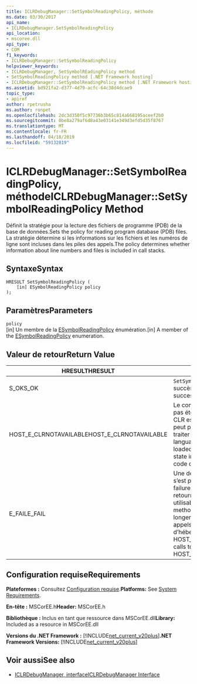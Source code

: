 ```yaml
---
title: ICLRDebugManager::SetSymbolReadingPolicy, méthode
ms.date: 03/30/2017
api_name:
- ICLRDebugManager.SetSymbolReadingPolicy
api_location:
- mscoree.dll
api_type:
- COM
f1_keywords:
- ICLRDebugManager::SetSymbolReadingPolicy
helpviewer_keywords:
- ICLRDebugManager, SetSymbolREadingPolicy method
- SetSymbolReadingPolicy method [.NET Framework hosting]
- ICLRDebugManager::SetSymbolReadingPolicy method [.NET Framework hosting]
ms.assetid: bd921fa2-d377-4d79-acfc-64c38d4dcae9
topic_type:
- apiref
author: rpetrusha
ms.author: ronpet
ms.openlocfilehash: 2dc3d350f5c97736b3b65c814a668195aceef2b0
ms.sourcegitcommit: 0be8a279af6d8a43e03141e349d3efd5d35f8767
ms.translationtype: MT
ms.contentlocale: fr-FR
ms.lasthandoff: 04/18/2019
ms.locfileid: "59132819"
---
```

# <a name="iclrdebugmanagersetsymbolreadingpolicy-method"></a><span data-ttu-id="d65ac-102">ICLRDebugManager::SetSymbolReadingPolicy, méthode</span><span class="sxs-lookup"><span data-stu-id="d65ac-102">ICLRDebugManager::SetSymbolReadingPolicy Method</span></span>
<span data-ttu-id="d65ac-103">Définit la stratégie pour la lecture des fichiers de programme (PDB) de la base de données.</span><span class="sxs-lookup"><span data-stu-id="d65ac-103">Sets the policy for reading program database (PDB) files.</span></span> <span data-ttu-id="d65ac-104">La stratégie détermine si les informations sur les fichiers et les numéros de ligne sont incluses dans les piles des appels.</span><span class="sxs-lookup"><span data-stu-id="d65ac-104">The policy determines whether information about line numbers and files is included in call stacks.</span></span>  
  
## <a name="syntax"></a><span data-ttu-id="d65ac-105">Syntaxe</span><span class="sxs-lookup"><span data-stu-id="d65ac-105">Syntax</span></span>  
  
```  
HRESULT SetSymbolReadingPolicy (  
    [in] ESymbolReadingPolicy policy  
);  
```  
  
## <a name="parameters"></a><span data-ttu-id="d65ac-106">Paramètres</span><span class="sxs-lookup"><span data-stu-id="d65ac-106">Parameters</span></span>  
 `policy`  
 <span data-ttu-id="d65ac-107">[in] Un membre de la [ESymbolReadingPolicy](../../../../docs/framework/unmanaged-api/hosting/esymbolreadingpolicy-enumeration.md) énumération.</span><span class="sxs-lookup"><span data-stu-id="d65ac-107">[in] A member of the [ESymbolReadingPolicy](../../../../docs/framework/unmanaged-api/hosting/esymbolreadingpolicy-enumeration.md) enumeration.</span></span>  
  
## <a name="return-value"></a><span data-ttu-id="d65ac-108">Valeur de retour</span><span class="sxs-lookup"><span data-stu-id="d65ac-108">Return Value</span></span>  
  
|<span data-ttu-id="d65ac-109">HRESULT</span><span class="sxs-lookup"><span data-stu-id="d65ac-109">HRESULT</span></span>|<span data-ttu-id="d65ac-110">Description</span><span class="sxs-lookup"><span data-stu-id="d65ac-110">Description</span></span>|  
|-------------|-----------------|  
|<span data-ttu-id="d65ac-111">S_OK</span><span class="sxs-lookup"><span data-stu-id="d65ac-111">S_OK</span></span>|<span data-ttu-id="d65ac-112">`SetSymbolReadingPolicy` retourné avec succès.</span><span class="sxs-lookup"><span data-stu-id="d65ac-112">`SetSymbolReadingPolicy` returned successfully.</span></span>|  
|<span data-ttu-id="d65ac-113">HOST_E_CLRNOTAVAILABLE</span><span class="sxs-lookup"><span data-stu-id="d65ac-113">HOST_E_CLRNOTAVAILABLE</span></span>|<span data-ttu-id="d65ac-114">Le common language runtime (CLR) n’a pas été chargé dans un processus ou le CLR est dans un état dans lequel il ne peut pas exécuter le code managé ou traiter l’appel avec succès.</span><span class="sxs-lookup"><span data-stu-id="d65ac-114">The common language runtime (CLR) has not been loaded into a process, or the CLR is in a state in which it cannot run managed code or process the call successfully.</span></span>|  
|<span data-ttu-id="d65ac-115">E_FAIL</span><span class="sxs-lookup"><span data-stu-id="d65ac-115">E_FAIL</span></span>|<span data-ttu-id="d65ac-116">Une défaillance catastrophique inconnue s’est produite.</span><span class="sxs-lookup"><span data-stu-id="d65ac-116">An unknown catastrophic failure occurred.</span></span> <span data-ttu-id="d65ac-117">Une fois une méthode retourne E_FAIL, le CLR n’est plus utilisable au sein du processus.</span><span class="sxs-lookup"><span data-stu-id="d65ac-117">After a method returns E_FAIL, the CLR is no longer usable within the process.</span></span> <span data-ttu-id="d65ac-118">Les appels suivants aux méthodes d’hébergement retournent HOST_E_CLRNOTAVAILABLE.</span><span class="sxs-lookup"><span data-stu-id="d65ac-118">Subsequent calls to hosting methods return HOST_E_CLRNOTAVAILABLE.</span></span>|  
  
## <a name="requirements"></a><span data-ttu-id="d65ac-119">Configuration requise</span><span class="sxs-lookup"><span data-stu-id="d65ac-119">Requirements</span></span>  
 <span data-ttu-id="d65ac-120">**Plateformes :** Consultez [Configuration requise](../../../../docs/framework/get-started/system-requirements.md).</span><span class="sxs-lookup"><span data-stu-id="d65ac-120">**Platforms:** See [System Requirements](../../../../docs/framework/get-started/system-requirements.md).</span></span>  
  
 <span data-ttu-id="d65ac-121">**En-tête :** MSCorEE.h</span><span class="sxs-lookup"><span data-stu-id="d65ac-121">**Header:** MSCorEE.h</span></span>  
  
 <span data-ttu-id="d65ac-122">**Bibliothèque :** Inclus en tant que ressource dans MSCorEE.dll</span><span class="sxs-lookup"><span data-stu-id="d65ac-122">**Library:** Included as a resource in MSCorEE.dll</span></span>  
  
 <span data-ttu-id="d65ac-123">**Versions du .NET Framework :** [!INCLUDE[net_current_v20plus](../../../../includes/net-current-v20plus-md.md)]</span><span class="sxs-lookup"><span data-stu-id="d65ac-123">**.NET Framework Versions:** [!INCLUDE[net_current_v20plus](../../../../includes/net-current-v20plus-md.md)]</span></span>  
  
## <a name="see-also"></a><span data-ttu-id="d65ac-124">Voir aussi</span><span class="sxs-lookup"><span data-stu-id="d65ac-124">See also</span></span>

- [<span data-ttu-id="d65ac-125">ICLRDebugManager, interface</span><span class="sxs-lookup"><span data-stu-id="d65ac-125">ICLRDebugManager Interface</span></span>](../../../../docs/framework/unmanaged-api/hosting/iclrdebugmanager-interface.md)

